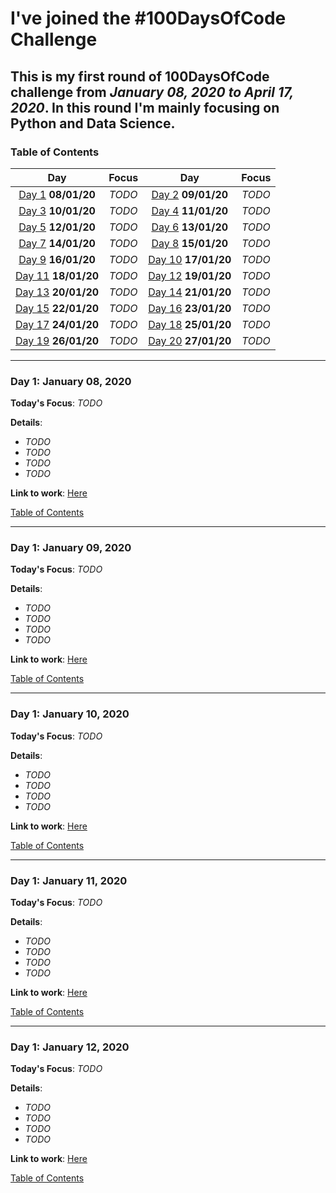 # I've joined the #100DaysOfCode Challenge
## This is my first round  of 100DaysOfCode challenge from _January 08, 2020 to April 17, 2020_. In this round I'm mainly focusing on Python and Data Science. 
<a name="toc"></a>
### Table of Contents 
|Day|Focus|Day|Focus|
|:---:|:-----:|:---:|:-----:|
|[Day 1](#day-1) **08/01/20**| _TODO_ |[Day 2](#day-2) **09/01/20**| _TODO_ |
|[Day 3](#day-3) **10/01/20**| _TODO_ |[Day 4](#day-4) **11/01/20**| _TODO_ |
|[Day 5](#day-5) **12/01/20**| _TODO_ |[Day 6](#day-6) **13/01/20**| _TODO_ |
|[Day 7](#day-7) **14/01/20**| _TODO_ |[Day 8](#day-8) **15/01/20**| _TODO_ |
|[Day 9](#day-9) **16/01/20**| _TODO_ |[Day 10](#day-10) **17/01/20**| _TODO_ |
|[Day 11](#day11) **18/01/20**| _TODO_ |[Day 12](#day-12) **19/01/20**| _TODO_ |
|[Day 13](#day-13) **20/01/20**| _TODO_ |[Day 14](#day-14) **21/01/20**| _TODO_ |
|[Day 15](#day-15) **22/01/20**| _TODO_ |[Day 16](#day-16) **23/01/20**| _TODO_ |
|[Day 17](#day-17) **24/01/20**| _TODO_ |[Day 18](#day-18) **25/01/20**| _TODO_ |
|[Day 19](#day-19) **26/01/20**| _TODO_ |[Day 20](#day-20) **27/01/20**| _TODO_ |


----------
<a name="day-1"></a>
### Day 1: January 08, 2020

**Today's Focus**: _TODO_

**Details**:

 - _TODO_
 - _TODO_
 - _TODO_
 - _TODO_


**Link to work**: [Here](#)

[Table of Contents](#toc)


----------
<a name="day-2"></a>
### Day 1: January 09, 2020

**Today's Focus**: _TODO_

**Details**:

 - _TODO_
 - _TODO_
 - _TODO_
 - _TODO_


**Link to work**: [Here](#)

[Table of Contents](#toc)


----------
<a name="day-3"></a>
### Day 1: January 10, 2020

**Today's Focus**: _TODO_

**Details**:

 - _TODO_
 - _TODO_
 - _TODO_
 - _TODO_


**Link to work**: [Here](#)

[Table of Contents](#toc)


----------
<a name="day-4"></a>
### Day 1: January 11, 2020

**Today's Focus**: _TODO_

**Details**:

 - _TODO_
 - _TODO_
 - _TODO_
 - _TODO_


**Link to work**: [Here](#)

[Table of Contents](#toc)


----------
<a name="day-5"></a>
### Day 1: January 12, 2020

**Today's Focus**: _TODO_

**Details**:

 - _TODO_
 - _TODO_
 - _TODO_
 - _TODO_


**Link to work**: [Here](#)

[Table of Contents](#toc)



